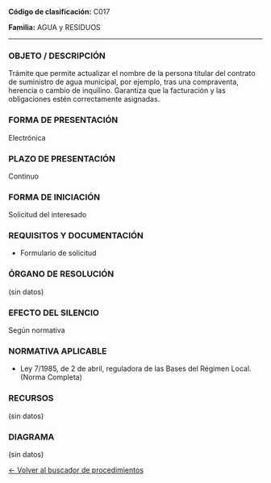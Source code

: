 
**Código de clasificación:** C017

**Familia:** AGUA y  RESIDUOS

---

### OBJETO / DESCRIPCIÓN

Trámite que permite actualizar el nombre de la persona titular del contrato de suministro de agua municipal, por ejemplo, tras una compraventa, herencia o cambio de inquilino. Garantiza que la facturación y las obligaciones estén correctamente asignadas.

### FORMA DE PRESENTACIÓN

Electrónica

### PLAZO DE PRESENTACIÓN

Continuo

### FORMA DE INICIACIÓN

Solicitud del interesado

### REQUISITOS Y DOCUMENTACIÓN

- Formulario de solicitud

### ÓRGANO DE RESOLUCIÓN

(sin datos)

### EFECTO DEL SILENCIO

Según normativa

### NORMATIVA APLICABLE

- Ley 7/1985, de 2 de abril, reguladora de las Bases del Régimen Local. (Norma Completa)

### RECURSOS

(sin datos)

### DIAGRAMA

(sin datos)

[← Volver al buscador de procedimientos](../buscador.md)